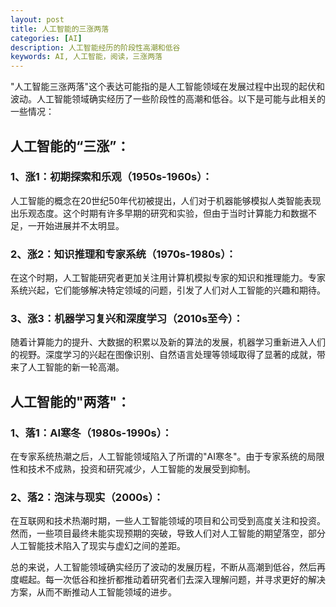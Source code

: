 ```yaml
---
layout: post
title: 人工智能的三涨两落
categories: [AI]
description: 人工智能经历的阶段性高潮和低谷
keywords: AI, 人工智能，阅读，三涨两落
---
```


"人工智能三涨两落"这个表达可能指的是人工智能领域在发展过程中出现的起伏和波动。人工智能领域确实经历了一些阶段性的高潮和低谷。以下是可能与此相关的一些情况：

## 人工智能的“三涨”： 

### 1、涨1：初期探索和乐观（1950s-1960s）： 

人工智能的概念在20世纪50年代初被提出，人们对于机器能够模拟人类智能表现出乐观态度。这个时期有许多早期的研究和实验，但由于当时计算能力和数据不足，一开始进展并不太明显。

### 2、涨2：知识推理和专家系统（1970s-1980s）： 

在这个时期，人工智能研究者更加关注用计算机模拟专家的知识和推理能力。专家系统兴起，它们能够解决特定领域的问题，引发了人们对人工智能的兴趣和期待。

### 3、涨3：机器学习复兴和深度学习（2010s至今）： 

随着计算能力的提升、大数据的积累以及新的算法的发展，机器学习重新进入人们的视野。深度学习的兴起在图像识别、自然语言处理等领域取得了显著的成就，带来了人工智能的新一轮高潮。

## 人工智能的"两落"：

### 1、落1：AI寒冬（1980s-1990s）： 

在专家系统热潮之后，人工智能领域陷入了所谓的"AI寒冬"。由于专家系统的局限性和技术不成熟，投资和研究减少，人工智能的发展受到抑制。

### 2、落2：泡沫与现实（2000s）： 

在互联网和技术热潮时期，一些人工智能领域的项目和公司受到高度关注和投资。然而，一些项目最终未能实现预期的突破，导致人们对人工智能的期望落空，部分人工智能技术陷入了现实与虚幻之间的差距。

总的来说，人工智能领域确实经历了波动的发展历程，不断从高潮到低谷，然后再度崛起。每一次低谷和挫折都推动着研究者们去深入理解问题，并寻求更好的解决方案，从而不断推动人工智能领域的进步。

